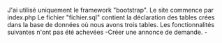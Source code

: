 J'ai utilisé uniquement le framework "bootstrap".
Le site commence par index.php
Le fichier "fichier.sql" contient la déclaration des tables crées dans la base de données où nous avons trois tables.
Les fonctionnalités suivantes n'ont pas été achevées 
	-Créer une annonce de demande.
	-